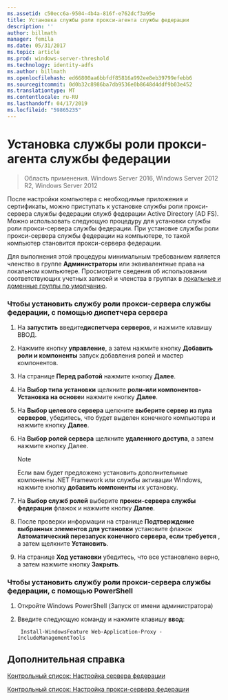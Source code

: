 ```yaml
---
ms.assetid: c50ecc6a-9504-4b4a-816f-e762dcf3a95e
title: Установка службы роли прокси-агента службы федерации
description: ''
author: billmath
manager: femila
ms.date: 05/31/2017
ms.topic: article
ms.prod: windows-server-threshold
ms.technology: identity-adfs
ms.author: billmath
ms.openlocfilehash: ed66800aa6bbfdf85816a992ee8eb39799efebb6
ms.sourcegitcommit: 0d0b32c8986ba7db9536e0b8648d4ddf9b03e452
ms.translationtype: MT
ms.contentlocale: ru-RU
ms.lasthandoff: 04/17/2019
ms.locfileid: "59865235"
---
```

# <a name="install-the-federation-service-proxy-role-service"></a>Установка службы роли прокси-агента службы федерации

>Область применения. Windows Server 2016, Windows Server 2012 R2, Windows Server 2012

После настройки компьютера с необходимые приложения и сертификаты, можно приступать к установке службы роли прокси-сервера службы федерации служб федерации Active Directory \(AD FS\). Можно использовать следующую процедуру для установки службы роли прокси-сервера службы федерации. При установке службы роли прокси-сервера службы федерации на компьютере, то такой компьютер становится прокси-сервера федерации.  
  
Для выполнения этой процедуры минимальным требованием является членство в группе **Администраторы** или эквивалентные права на локальном компьютере.  Просмотрите сведения об использовании соответствующих учетных записей и членства в группах в [локальные и доменные группы по умолчанию](https://go.microsoft.com/fwlink/?LinkId=83477).   
  
### <a name="to-install-the-federation-service-proxy-role-service-using-the-server-manager"></a>Чтобы установить службу роли прокси-сервера службы федерации, с помощью диспетчера сервера
  
1.  На **запустить** введите**диспетчера серверов**, и нажмите клавишу ВВОД.  
  
2.  Нажмите кнопку **управление**, а затем нажмите кнопку **Добавить роли и компоненты** запуск добавления ролей и мастер компонентов.  
  
3.  На странице **Перед работой** нажмите кнопку **Далее**.  
  
4.  На **Выбор типа установки** щелкните **роли\-или компонентов\-Установка на основе**и нажмите кнопку **Далее**.  
  
5.  На **Выбор целевого сервера** щелкните **выберите сервер из пула серверов**, убедитесь, что будет выделен конечного компьютера и нажмите кнопку **Далее**.  
  
6.  На **Выбор ролей сервера** щелкните **удаленного доступа**, а затем нажмите кнопку Далее.  
  
    > [!NOTE]  
    > Если вам будет предложено установить дополнительные компоненты .NET Framework или службы активации Windows, нажмите кнопку **добавить компоненты** их установку.  
  
7. На **Выбор служб ролей** выберите **прокси-сервера службы федерации** флажок и нажмите кнопку **Далее**.  

8. После проверки информации на странице **Подтверждение выбранных элементов для установки** установите флажок **Автоматический перезапуск конечного сервера, если требуется** , а затем щелкните **Установить**.  
  
13. На странице **Ход установки** убедитесь, что все установлено верно, а затем нажмите кнопку **Закрыть**.  

### <a name="to-install-the-federation-service-proxy-role-service-using-powershell"></a>Чтобы установить службу роли прокси-сервера службы федерации, с помощью PowerShell

1. Откройте Windows PowerShell (Запуск от имени администратора)

2. Введите следующую команду и нажмите клавишу **ввод**:

        Install-WindowsFeature Web-Application-Proxy -IncludeManagementTools



  
## <a name="additional-references"></a>Дополнительная справка  
[Контрольный список: Настройка сервера федерации](Checklist--Setting-Up-a-Federation-Server.md)  
  
[Контрольный список: Настройка прокси-сервера федерации](Checklist--Setting-Up-a-Federation-Server-Proxy.md)  
  


